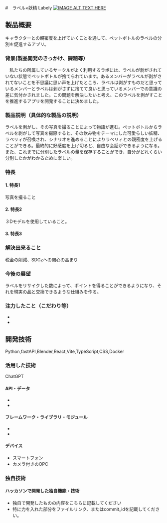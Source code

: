 #　ラベル×妖精 Labely
[![IMAGE ALT TEXT HERE](https://jphacks.com/wp-content/uploads/2024/07/JPHACKS2024_ogp.jpg)](https://www.youtube.com/watch?v=DZXUkEj-CSI)

## 製品概要
キャラクターとの親密度を上げていくことを通して、ペットボトルのラベルの分別を促進するアプリ。

### 背景(製品開発のきっかけ、課題等）
　私たちの所属しているサークルがよく利用するラボには、ラベルが剥がされていない状態でペットボトルが捨てられています。あるメンバーがラベルが剥がされてないことを不思議に思い声を上げたところ、ラベルは剥がすものだと思っているメンバーとラベルは剥がさずに捨てて良いと思っているメンバーでの意識の差に気付かされました。この問題を解決したいと考え、このラベルを剥がすことを推進するアプリを開発することに決めました。
 
### 製品説明（具体的な製品の説明）
ラベルを剥がし、その写真を撮ることによって物語が進む。ペットボトルからラベルを剥がして写真を撮際すると、その飲み物をテーマにした可愛らしい妖精、ラベリィが召喚され、シナリオを進めることによりラベリィとの親密度を上げることができる。最終的に好感度を上げ切ると、自由な会話ができるようになる。また、これまでに分別したラベルの量を保存することができ、自分がどれくらい分別したかがわかるために楽しい。

### 特長
#### 1. 特長1
写真を撮ること
#### 2. 特長2
３Dモデルを使用していること。
#### 3. 特長3


### 解決出来ること
税金の削減、SDGzへの関心の高まり
### 今後の展望
ラベルをリサイクした数によって、ポイントを得ることができるようになり、それを現実の品と交換できるような仕組みを作る。
### 注力したこと（こだわり等）
* 
* 

## 開発技術
Python,fastAPI,Blender,React,Vite,TypeScript,CSS,Docker
### 活用した技術
ChatGPT
#### API・データ
* 
* 

#### フレームワーク・ライブラリ・モジュール
* 
* 

#### デバイス
* スマートフォン
* カメラ付きのOPC

### 独自技術
#### ハッカソンで開発した独自機能・技術
* 独自で開発したものの内容をこちらに記載してください
* 特に力を入れた部分をファイルリンク、またはcommit_idを記載してください。
